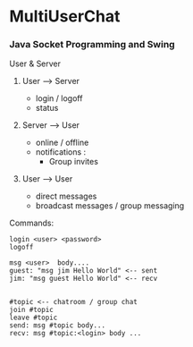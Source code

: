 # MultiUserChat

### Java Socket Programming and Swing

User & Server

1. User --> Server

    * login / logoff
    * status

2. Server --> User

    * online / offline
    * notifications :
         * Group invites

3. User --> User

    * direct messages
    * broadcast messages / group messaging


Commands:

    login <user> <password>
    logoff

    msg <user>  body....
    guest: "msg jim Hello World" <-- sent
    jim: "msg guest Hello World" <-- recv


    #topic <-- chatroom / group chat
    join #topic
    leave #topic
    send: msg #topic body...
    recv: msg #topic:<login> body ...
